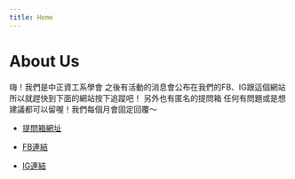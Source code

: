 ```yaml
---
title: Home
---
```


# About Us

 嗨！我們是中正資工系學會
 之後有活動的消息會公布在我們的FB、IG跟這個網站
 所以就趕快到下面的網站按下追蹤吧！
 另外也有匿名的提問箱
 任何有問題或是想建議都可以留喔！我們每個月會固定回覆～


* [提問箱網址](https://reurl.cc/W3YkRy)


* [FB連結](https://www.facebook.com/CCUCSIE)


* [IG連結](https://www.instagram.com/ccucsie/)

